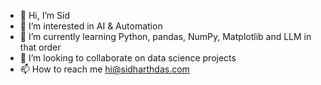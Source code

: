 - 👋 Hi, I’m Sid
- 👀 I’m interested in AI & Automation
- 🌱 I’m currently learning Python, pandas, NumPy, Matplotlib and LLM in that order
- 💞️ I’m looking to collaborate on data science projects
- 📫 How to reach me hi@sidharthdas.com

<!---
sdas-engineer/sdas-engineer is a ✨ special ✨ repository because its `README.md` (this file) appears on your GitHub profile.
You can click the Preview link to take a look at your changes.
--->
